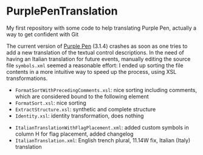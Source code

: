 # PurplePenTranslation
My first repository with some code to help translating Purple Pen, actually a way to get confident with Git

The current version of [Purple Pen](http://purplepen.golde.org/) (3.1.4) crashes as soon as one tries to add a new translation of the textual control descriptions. In the need of having an Italian translation for future events, manually editing the source file `symbols.xml` seemed a reasonable effort: I ended up sorting the file contents in a more intuitive way to speed up the process, using XSL transformations.

- `FormatSortWithPrecedingComments.xsl`: nice sorting including comments, which are considered bound to the following element
- `FormatSort.xsl`: nice sorting
- `ExtractStructure.xsl`: synthetic and complete structure
- `Identity.xsl`: identity transformation, does nothing
<!-- -->
- `ItalianTranslationWithFlagPlacement.xml`: added custom symbols in column H for flag placement, added changelog
- `ItalianTranslation.xml`: English trench plural, 11.14W fix, Italian (Italy) translation
